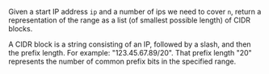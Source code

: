 Given a start IP address `ip` and a number of ips we need to cover `n`, return a representation of the range as a list (of smallest possible length) of CIDR blocks.

A CIDR block is a string consisting of an IP, followed by a slash, and then the prefix length. For example: "123.45.67.89/20". That prefix length "20" represents the number of common prefix bits in the specified range.